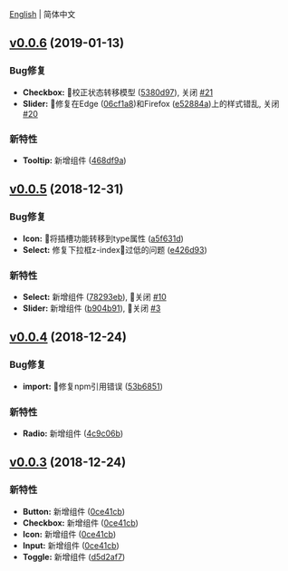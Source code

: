 [English](./CHANGELOG.md) | 简体中文

## [v0.0.6](https://github.com/ms-design/ms-design/compare/v0.0.5...v0.0.6) (2019-01-13)


### Bug修复

* **Checkbox:** 校正状态转移模型 ([5380d97](https://github.com/ms-design/ms-design/commit/5380d97)), 关闭 [#21](https://github.com/ms-design/ms-design/issues/21)
* **Slider:** 修复在Edge ([06cf1a8](https://github.com/ms-design/ms-design/commit/06cf1a8))和Firefox  ([e52884a](https://github.com/ms-design/ms-design/commit/e52884a))上的样式错乱, 关闭 [#20](https://github.com/ms-design/ms-design/issues/20)


### 新特性

* **Tooltip:** 新增组件 ([468df9a](https://github.com/ms-design/ms-design/commit/468df9a))



## [v0.0.5](https://github.com/ms-design/ms-design/compare/v0.0.4...v0.0.5) (2018-12-31)


### Bug修复

* **Icon:** 将插槽功能转移到type属性 ([a5f631d](https://github.com/ms-design/ms-design/commit/a5f631d))
* **Select:** 修复下拉框z-index过低的问题 ([e426d93](https://github.com/ms-design/ms-design/commit/e426d93))


### 新特性

* **Select:** 新增组件 ([78293eb](https://github.com/ms-design/ms-design/commit/78293eb)), 关闭 [#10](https://github.com/ms-design/ms-design/issues/10)
* **Slider:** 新增组件 ([b904b91](https://github.com/ms-design/ms-design/commit/b904b91)), 关闭 [#3](https://github.com/ms-design/ms-design/issues/3)



## [v0.0.4](https://github.com/ms-design/ms-design/compare/v0.0.3...v0.0.4) (2018-12-24)

### Bug修复

* **import:** 修复npm引用错误 ([53b6851](https://github.com/ms-design/ms-design/commits/53b6851))

### 新特性

* **Radio:** 新增组件 ([4c9c06b](https://github.com/ms-design/ms-design/commits/4c9c06b))

## [v0.0.3](https://github.com/ms-design/ms-design/releases/tag/v0.0.3) (2018-12-24)

### 新特性

* **Button:** 新增组件 ([0ce41cb](https://github.com/ms-design/ms-design/commits/0ce41cb))
* **Checkbox:** 新增组件 ([0ce41cb](https://github.com/ms-design/ms-design/commits/0ce41cb))
* **Icon:** 新增组件 ([0ce41cb](https://github.com/ms-design/ms-design/commits/0ce41cb))
* **Input:** 新增组件 ([0ce41cb](https://github.com/ms-design/ms-design/commits/0ce41cb))
* **Toggle:** 新增组件 ([d5d2af7](https://github.com/ms-design/ms-design/commits/d5d2af7))